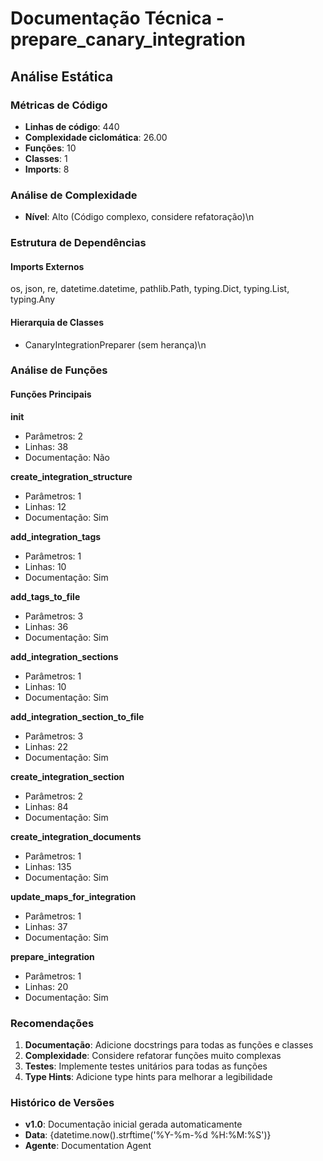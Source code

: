 # Documentação Técnica - prepare_canary_integration

## Análise Estática

### Métricas de Código
- **Linhas de código**: 440
- **Complexidade ciclomática**: 26.00
- **Funções**: 10
- **Classes**: 1
- **Imports**: 8

### Análise de Complexidade
- **Nível**: Alto (Código complexo, considere refatoração)\n
### Estrutura de Dependências

#### Imports Externos
os, json, re, datetime.datetime, pathlib.Path, typing.Dict, typing.List, typing.Any

#### Hierarquia de Classes
- CanaryIntegrationPreparer (sem herança)\n
### Análise de Funções

#### Funções Principais
**__init__**
- Parâmetros: 2
- Linhas: 38
- Documentação: Não

**create_integration_structure**
- Parâmetros: 1
- Linhas: 12
- Documentação: Sim

**add_integration_tags**
- Parâmetros: 1
- Linhas: 10
- Documentação: Sim

**add_tags_to_file**
- Parâmetros: 3
- Linhas: 36
- Documentação: Sim

**add_integration_sections**
- Parâmetros: 1
- Linhas: 10
- Documentação: Sim

**add_integration_section_to_file**
- Parâmetros: 3
- Linhas: 22
- Documentação: Sim

**create_integration_section**
- Parâmetros: 2
- Linhas: 84
- Documentação: Sim

**create_integration_documents**
- Parâmetros: 1
- Linhas: 135
- Documentação: Sim

**update_maps_for_integration**
- Parâmetros: 1
- Linhas: 37
- Documentação: Sim

**prepare_integration**
- Parâmetros: 1
- Linhas: 20
- Documentação: Sim

### Recomendações

1. **Documentação**: Adicione docstrings para todas as funções e classes
2. **Complexidade**: Considere refatorar funções muito complexas
3. **Testes**: Implemente testes unitários para todas as funções
4. **Type Hints**: Adicione type hints para melhorar a legibilidade

### Histórico de Versões

- **v1.0**: Documentação inicial gerada automaticamente
- **Data**: {datetime.now().strftime('%Y-%m-%d %H:%M:%S')}
- **Agente**: Documentation Agent

